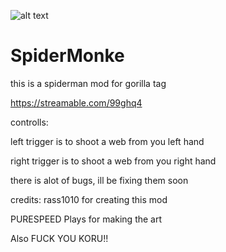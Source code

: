 ![alt text](https://cdn.discordapp.com/attachments/866352971520671774/866400976079159296/image0.jpg)

# SpiderMonke
this is a spiderman mod for gorilla tag

https://streamable.com/99ghq4

controlls:

left trigger is to shoot a web from you left hand

right trigger is to shoot a web from you right hand

there is alot of bugs, ill be fixing them soon

credits:
rass1010 for creating this mod

PURESPEED Plays for making the art

Also FUCK YOU KORU!!
